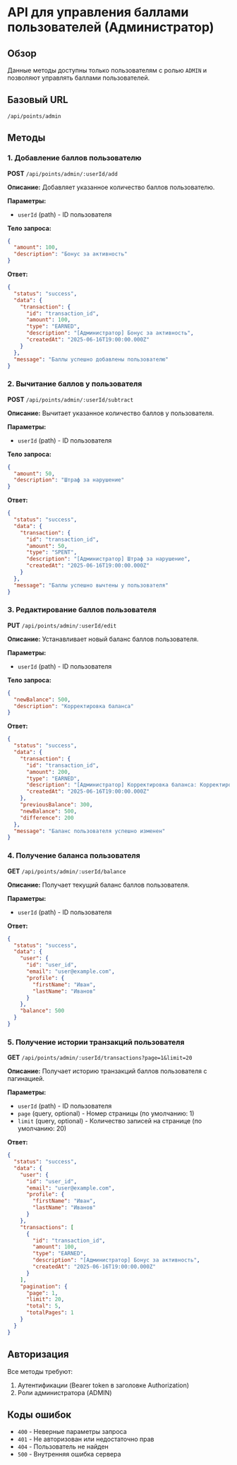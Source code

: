# API для управления баллами пользователей (Администратор)

## Обзор

Данные методы доступны только пользователям с ролью `ADMIN` и позволяют управлять баллами пользователей.

## Базовый URL

```
/api/points/admin
```

## Методы

### 1. Добавление баллов пользователю

**POST** `/api/points/admin/:userId/add`

**Описание:** Добавляет указанное количество баллов пользователю.

**Параметры:**

- `userId` (path) - ID пользователя

**Тело запроса:**

```json
{
  "amount": 100,
  "description": "Бонус за активность"
}
```

**Ответ:**

```json
{
  "status": "success",
  "data": {
    "transaction": {
      "id": "transaction_id",
      "amount": 100,
      "type": "EARNED",
      "description": "[Администратор] Бонус за активность",
      "createdAt": "2025-06-16T19:00:00.000Z"
    }
  },
  "message": "Баллы успешно добавлены пользователю"
}
```

### 2. Вычитание баллов у пользователя

**POST** `/api/points/admin/:userId/subtract`

**Описание:** Вычитает указанное количество баллов у пользователя.

**Параметры:**

- `userId` (path) - ID пользователя

**Тело запроса:**

```json
{
  "amount": 50,
  "description": "Штраф за нарушение"
}
```

**Ответ:**

```json
{
  "status": "success",
  "data": {
    "transaction": {
      "id": "transaction_id",
      "amount": 50,
      "type": "SPENT",
      "description": "[Администратор] Штраф за нарушение",
      "createdAt": "2025-06-16T19:00:00.000Z"
    }
  },
  "message": "Баллы успешно вычтены у пользователя"
}
```

### 3. Редактирование баллов пользователя

**PUT** `/api/points/admin/:userId/edit`

**Описание:** Устанавливает новый баланс баллов пользователя.

**Параметры:**

- `userId` (path) - ID пользователя

**Тело запроса:**

```json
{
  "newBalance": 500,
  "description": "Корректировка баланса"
}
```

**Ответ:**

```json
{
  "status": "success",
  "data": {
    "transaction": {
      "id": "transaction_id",
      "amount": 200,
      "type": "EARNED",
      "description": "[Администратор] Корректировка баланса: Корректировка баланса",
      "createdAt": "2025-06-16T19:00:00.000Z"
    },
    "previousBalance": 300,
    "newBalance": 500,
    "difference": 200
  },
  "message": "Баланс пользователя успешно изменен"
}
```

### 4. Получение баланса пользователя

**GET** `/api/points/admin/:userId/balance`

**Описание:** Получает текущий баланс баллов пользователя.

**Параметры:**

- `userId` (path) - ID пользователя

**Ответ:**

```json
{
  "status": "success",
  "data": {
    "user": {
      "id": "user_id",
      "email": "user@example.com",
      "profile": {
        "firstName": "Иван",
        "lastName": "Иванов"
      }
    },
    "balance": 500
  }
}
```

### 5. Получение истории транзакций пользователя

**GET** `/api/points/admin/:userId/transactions?page=1&limit=20`

**Описание:** Получает историю транзакций баллов пользователя с пагинацией.

**Параметры:**

- `userId` (path) - ID пользователя
- `page` (query, optional) - Номер страницы (по умолчанию: 1)
- `limit` (query, optional) - Количество записей на странице (по умолчанию: 20)

**Ответ:**

```json
{
  "status": "success",
  "data": {
    "user": {
      "id": "user_id",
      "email": "user@example.com",
      "profile": {
        "firstName": "Иван",
        "lastName": "Иванов"
      }
    },
    "transactions": [
      {
        "id": "transaction_id",
        "amount": 100,
        "type": "EARNED",
        "description": "[Администратор] Бонус за активность",
        "createdAt": "2025-06-16T19:00:00.000Z"
      }
    ],
    "pagination": {
      "page": 1,
      "limit": 20,
      "total": 5,
      "totalPages": 1
    }
  }
}
```

## Авторизация

Все методы требуют:

1. Аутентификации (Bearer token в заголовке Authorization)
2. Роли администратора (ADMIN)

## Коды ошибок

- `400` - Неверные параметры запроса
- `401` - Не авторизован или недостаточно прав
- `404` - Пользователь не найден
- `500` - Внутренняя ошибка сервера

